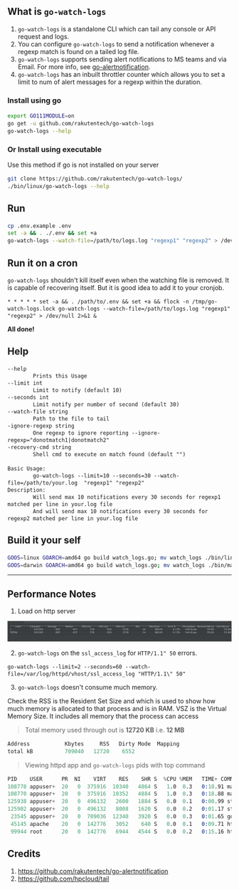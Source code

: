 ## What is ``go-watch-logs``

1. ``go-watch-logs`` is a standalone CLI which can tail any console or API request and logs.
2. You can configure ``go-watch-logs`` to send a notification whenever a regexp match is found on a tailed log file.
3. ``go-watch-logs`` supports sending alert notifications to MS teams and via Email. For more info, see [go-alertnotification](https://github.com/rakutentech/go-alertnotification).
4. ``go-watch-logs`` has an inbuilt throttler counter which allows you to set a limit to num of alert messages for a regexp within the duration.

### Install using go

```bash
export GO111MODULE=on
go get -u github.com/rakutentech/go-watch-logs
go-watch-logs --help
```

### Or Install using executable

Use this method if go is not installed on your server

```bash
git clone https://github.com/rakutentech/go-watch-logs/
./bin/linux/go-watch-logs --help
```

## Run

```bash
cp .env.example .env
set -a && . ./.env && set +a
go-watch-logs --watch-file=/path/to/logs.log "regexp1" "regexp2" > /dev/null 2>&1 &
```

## Run it on a cron

``go-watch-logs`` shouldn't kill itself even when the watching file is removed. It is capable of recovering itself.
But it is good idea to add it to your cronjob.

```
* * * * * set -a && . /path/to/.env && set +a && flock -n /tmp/go-watch-logs.lock go-watch-logs --watch-file=/path/to/logs.log "regexp1" "regexp2" > /dev/null 2>&1 &
```


**All done!**

## Help

```
--help
        Prints this Usage
--limit int
        Limit to notify (default 10)
--seconds int
        Limit notify per number of second (default 30)
--watch-file string
        Path to the file to tail
-ignore-regexp string
        One regexp to ignore reporting --ignore-regexp="donotmatch1|donotmatch2"
-recovery-cmd string
        Shell cmd to execute on match found (default "")

Basic Usage:
        go-watch-logs --limit=10 --seconds=30 --watch-file=/path/to/your.log  "regexp1" "regexp2"
Description:
        Will send max 10 notifications every 30 seconds for regexp1 matched per line in your.log file
        And will send max 10 notifications every 30 seconds for regexp2 matched per line in your.log file
```

## Build it your self

```sh
GOOS=linux GOARCH=amd64 go build watch_logs.go; mv watch_logs ./bin/linux/go-watch-logs
GOOS=darwin GOARCH=amd64 go build watch_logs.go; mv watch_logs ./bin/mac/go-watch-logs
```

----

## Performance Notes

1. Load on http server

![load.png](./docs/load.png)

2. ``go-watch-logs`` on the ``ssl_access_log`` for ``HTTP/1.1" 50`` errors.

```
go-watch-logs --limit=2 --seconds=60 --watch-file=/var/log/httpd/vhost/ssl_access_log "HTTP/1.1\" 50"
```

3. ``go-watch-logs`` doesn't consume much memory.

Check the RSS is the Resident Set Size and which is used to show how much memory is allocated to that process and is in RAM. VSZ is the Virtual Memory Size. It includes all memory that the process can access

> Total memory used through out is **12720 KB** i.e. **12 MB**

```s
Address           Kbytes     RSS   Dirty Mode  Mapping
total kB          709040   12720    6552
```

> Viewing httpd app and ``go-watch-logs`` pids with top command

```s
PID    USER      PR  NI    VIRT    RES    SHR S  %CPU %MEM   TIME+ COMMAND
108778 appuser+  20   0  375916  10340   4864 S   1.0  0.3   0:18.91 main
108770 appuser+  20   0  375916  10352   4884 S   1.0  0.3   0:18.88 main
125938 appuser+  20   0  496132   2600   1884 S   0.0  0.1   0:00.99 start_server
125902 appuser+  20   0  496132   8008   1620 S   0.0  0.2   0:01.17 start_server
 23545 appuser+  20   0  709036  12340   3920 S   0.0  0.3   0:01.65 go-watch-logs
 45145 apache    20   0  142776   3052    640 S   0.0  0.1   0:09.71 httpd
 99944 root      20   0  142776   6944   4544 S   0.0  0.2   0:15.16 httpd
```

## Credits

1. https://github.com/rakutentech/go-alertnotification
2. https://github.com/hpcloud/tail


